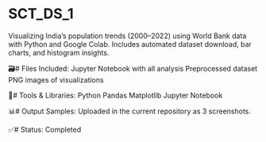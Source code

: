 # SCT_DS_1
Visualizing India’s population trends (2000–2022) using World Bank data with Python and Google Colab. Includes automated dataset download, bar charts, and histogram insights.

🗃️# Files Included:
Jupyter Notebook with all analysis
Preprocessed dataset
PNG images of visualizations

🔧# Tools & Libraries:
Python
Pandas
Matplotlib
Jupyter Notebook

📊# Output Samples:
Uploaded in the current repository as 3 screenshots.

✅# Status:
Completed
